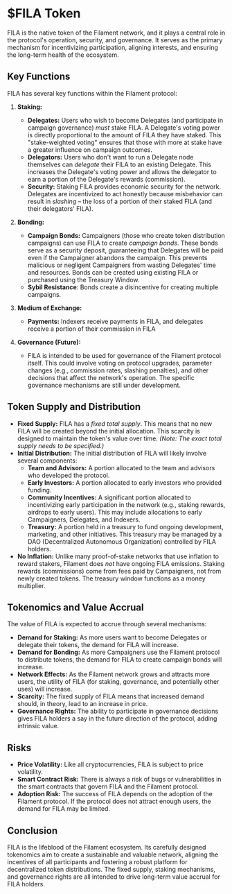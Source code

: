 # $FILA Token

FILA is the native token of the Filament network, and it plays a central role in the protocol's operation, security, and governance. It serves as the primary mechanism for incentivizing participation, aligning interests, and ensuring the long-term health of the ecosystem.

## Key Functions

FILA has several key functions within the Filament protocol:

1.  **Staking:**
    *   **Delegates:**  Users who wish to become Delegates (and participate in campaign governance) *must* stake FILA.  A Delegate's voting power is directly proportional to the amount of FILA they have staked. This "stake-weighted voting" ensures that those with more at stake have a greater influence on campaign outcomes.
    *   **Delegators:** Users who don't want to run a Delegate node themselves can *delegate* their FILA to an existing Delegate.  This increases the Delegate's voting power and allows the delegator to earn a portion of the Delegate's rewards (commission).
    *   **Security:** Staking FILA provides economic security for the network. Delegates are incentivized to act honestly because misbehavior can result in *slashing* – the loss of a portion of their staked FILA (and their delegators' FILA).

2.  **Bonding:**
    *   **Campaign Bonds:** Campaigners (those who create token distribution campaigns) can use FILA to create *campaign bonds*.  These bonds serve as a security deposit, guaranteeing that Delegates will be paid even if the Campaigner abandons the campaign.  This prevents malicious or negligent Campaigners from wasting Delegates' time and resources.  Bonds can be created using existing FILA or purchased using the Treasury Window.
    *  **Sybil Resistance**: Bonds create a disincentive for creating multiple campaigns.

3.  **Medium of Exchange:**
	* **Payments:** Indexers receive payments in FILA, and delegates receive a portion of their commission in FILA

4.  **Governance (Future):**
    *   FILA is intended to be used for governance of the Filament protocol itself. This could involve voting on protocol upgrades, parameter changes (e.g., commission rates, slashing penalties), and other decisions that affect the network's operation.  The specific governance mechanisms are still under development.

## Token Supply and Distribution

*   **Fixed Supply:** FILA has a *fixed total supply*. This means that no new FILA will be created beyond the initial allocation. This scarcity is designed to maintain the token's value over time.  *(Note: The exact total supply needs to be specified.)*
*   **Initial Distribution:** The initial distribution of FILA will likely involve several components:
    *   **Team and Advisors:** A portion allocated to the team and advisors who developed the protocol.
    *   **Early Investors:** A portion allocated to early investors who provided funding.
    *   **Community Incentives:** A significant portion allocated to incentivizing early participation in the network (e.g., staking rewards, airdrops to early users). This may include allocations to early Campaigners, Delegates, and Indexers.
    *   **Treasury:** A portion held in a treasury to fund ongoing development, marketing, and other initiatives. This treasury may be managed by a DAO (Decentralized Autonomous Organization) controlled by FILA holders.
* **No Inflation:** Unlike many proof-of-stake networks that use inflation to reward stakers, Filament does *not* have ongoing FILA emissions. Staking rewards (commissions) come from fees paid by Campaigners, not from newly created tokens. The treasury window functions as a money multiplier.

## Tokenomics and Value Accrual

The value of FILA is expected to accrue through several mechanisms:

*   **Demand for Staking:** As more users want to become Delegates or delegate their tokens, the demand for FILA will increase.
*   **Demand for Bonding:** As more Campaigners use the Filament protocol to distribute tokens, the demand for FILA to create campaign bonds will increase.
*   **Network Effects:** As the Filament network grows and attracts more users, the utility of FILA (for staking, governance, and potentially other uses) will increase.
*   **Scarcity:** The fixed supply of FILA means that increased demand should, in theory, lead to an increase in price.
*   **Governance Rights:**  The ability to participate in governance decisions gives FILA holders a say in the future direction of the protocol, adding intrinsic value.

## Risks

*   **Price Volatility:** Like all cryptocurrencies, FILA is subject to price volatility.
*   **Smart Contract Risk:**  There is always a risk of bugs or vulnerabilities in the smart contracts that govern FILA and the Filament protocol.
*   **Adoption Risk:** The success of FILA depends on the adoption of the Filament protocol. If the protocol does not attract enough users, the demand for FILA may be limited.

## Conclusion

FILA is the lifeblood of the Filament ecosystem. Its carefully designed tokenomics aim to create a sustainable and valuable network, aligning the incentives of all participants and fostering a robust platform for decentralized token distributions.  The fixed supply, staking mechanisms, and governance rights are all intended to drive long-term value accrual for FILA holders.

